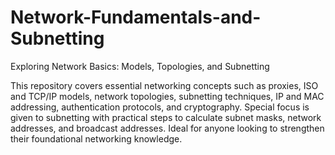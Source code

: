 # Network-Fundamentals-and-Subnetting
Exploring Network Basics: Models, Topologies, and Subnetting

This repository covers essential networking concepts such as proxies, ISO and TCP/IP models, network topologies, subnetting techniques, IP and MAC addressing, authentication protocols, and cryptography. Special focus is given to subnetting with practical steps to calculate subnet masks, network addresses, and broadcast addresses. Ideal for anyone looking to strengthen their foundational networking knowledge.
